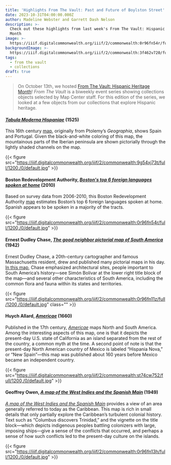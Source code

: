 ```yaml
---
title: 'Highlights From The Vault: Past and Future of Boylston Street'
date: 2023-10-31T04:00:00.000Z
author: Madeline Webster and Garrett Dash Nelson
description: >-
  Check out these highlights from last week's From The Vault: Hispanic Heritage
  Month
image: >-
  https://iiif.digitalcommonwealth.org/iiif/2/commonwealth:0r96fn54r/full/1200,/0/default.jpg
backgroundImage: >-
  https://iiif.digitalcommonwealth.org/iiif/2/commonwealth:3f462v720/full/1200,/0/default.jpg
tags:
  - from the vault
  - collections
draft: true
---
```


> On October 13th, we hosted [From The Vault: Hispanic Heritage Month](/event/ftv-histpanic-heritage/)! *From The Vault* is a biweekly event series showing collections objects selected by Map Center staff. For this edition of the series, we looked at a few objects from our collections that explore Hispanic heritage.

#### [*Tabula Moderna Hispaniae*](https://collections.leventhalmap.org/search/commonwealth:9g54xj72j) (1525)

This 16th century [map](https://collections.leventhalmap.org/search/commonwealth:9g54xj72j), originally from Ptolemy’s *Geographia*, shows Spain and Portugal. Given the black-and-white coloring of this map, the mountainous parts of the Iberian peninsula are shown pictorially through the lightly shaded channels on the map.

{{< figure src="https://iiif.digitalcommonwealth.org/iiif/2/commonwealth:9g54xj73t/full/1200,/0/default.jpg" >}}

#### Boston Redevelopment Authority, *[Boston's top 6 foreign languages spoken at home](https://collections.leventhalmap.org/search/commonwealth:0r96fn53g "Boston's top 6 foreign languages spoken at home")* (2010)

Based on survey data from 2006-2010, this Boston Redevelopment Authority [map](https://collections.leventhalmap.org/search/commonwealth:0r96fn53g) estimates Boston’s top 6 foreign languages spoken at home. Spanish appears to be spoken in a majority of the tracts.

{{< figure src="https://iiif.digitalcommonwealth.org/iiif/2/commonwealth:0r96fn54r/full/1200,/0/default.jpg" >}}

#### Ernest Dudley Chase, [*The good neighbor pictorial map of South America*](https://collections.leventhalmap.org/search/commonwealth:0r96fn10p) (1942)

Ernest Dudley Chase, a 20th-century cartographer and famous Massachusetts resident, drew and published many pictorial maps in his day. [In this map](https://collections.leventhalmap.org/search/commonwealth:0r96fn10p), Chase emphasized architectural sites, people important to South America’s history—see Simón Bolívar at the lower right title block of the map—and several other characteristics of South America, including the common flora and fauna within its states and territories.

{{< figure src="https://iiif.digitalcommonwealth.org/iiif/2/commonwealth:0r96fn11z/full/1200,/0/default.jpg" class="" >}}

#### Huych Allard, [*Americae*](https://collections.leventhalmap.org/search/commonwealth:st74cw74s) (1660)

Published in the 17th century, [*Americae*](https://collections.leventhalmap.org/search/commonwealth:st74cw74s) maps North and South America. Among the interesting aspects of this map, one is that it depicts the present-day U.S. state of California as an island separated from the rest of the country, a common myth at the time. A second point of note is that the present-day North American country of Mexico is labeled “Hispania Nova,” or “New Spain”—this map was published about 160 years before Mexico became an independent country.

{{< figure src="https://iiif.digitalcommonwealth.org/iiif/2/commonwealth:st74cw752/full/1200,/0/default.jpg" >}}

#### Geoffrey Owen, [*A map of the West Indies and the Spanish Main*](https://collections.leventhalmap.org/search/commonwealth:0r96fn127) (1949)

[*A map of the West Indies and the Spanish Main*](https://collections.leventhalmap.org/search/commonwealth:0r96fn127) provides a view of an area generally referred to today as the Caribbean. This map is rich in small details that only partially explore the Caribbean’s turbulent colonial history. Text such as “Columbus discovers Trinidad,” and the vignette on the title block—which depicts indigenous peoples battling colonizers with large, imposing ships—give a sense of the conflicts that occurred, and perhaps a sense of how such conflicts led to the present-day culture on the islands.

{{< figure src="https://iiif.digitalcommonwealth.org/iiif/2/commonwealth:0r96fn13h/full/1200,/0/default.jpg" >}}
